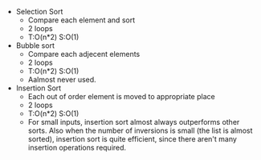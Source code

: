 * Selection Sort
  * Compare each element and sort
  * 2 loops
  * T:O(n*2) S:O(1)
* Bubble sort 
  * Compare each adjecent elements
  * 2 loops
  * T:O(n*2) S:O(1)
  * Aalmost never used.
* Insertion Sort
  * Each out of order element is moved to appropriate place
  * 2 loops
  * T:O(n*2) S:O(1)
  * For small inputs, insertion sort almost always outperforms other sorts. Also when the number of inversions is small (the list is almost sorted), insertion sort is quite efficient, since there aren't many insertion operations required.
